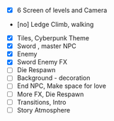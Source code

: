 - [x] 6 Screen of levels and Camera
- [no] Ledge Climb, walking
- [x] Tiles, Cyberpunk Theme
- [x] Sword , master NPC
- [x] Enemy
- [x] Sword Enemy FX
- [ ] Die Respawn
- [ ] Background - decoration
- [ ] End NPC, Make space for love
- [ ] More FX, Die Respawn
- [ ] Transitions, Intro
- [ ] Story Atmosphere
